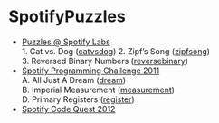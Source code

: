 SpotifyPuzzles
==============

- [Puzzles @ Spotify Labs](https://labs.spotify.com/puzzles/)   
    1\. Cat vs. Dog ([catvsdog](src/catvsdog.cpp))
    2\. Zipf’s Song ([zipfsong](src/zipfsong.cpp))  
    3\. Reversed Binary Numbers ([reversebinary](src/reversebinary.cpp))
- [Spotify Programming Challenge 2011](https://d2us6zencw9qvn.cloudfront.net/wp/u/1.-Spotify-Programming-Challenge.pdf)    
    A\. All Just A Dream ([dream](src/dream.cpp))    
    B\. Imperial Measurement ([measurement](src/measurement.cpp))    
    D\. Primary Registers ([register](src/register.cpp))
- [Spotify Code Quest 2012](https://d2us6zencw9qvn.cloudfront.net/wp/u/2.-Spotify-Codequest-2012.pdf)
